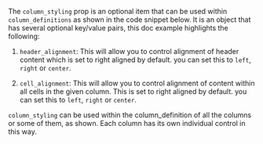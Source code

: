 The `column_styling` prop is an optional item that can be used within `column_definitions` as shown in the code snippet below.  It is an object that has several optional key/value pairs, this doc example highlights the following:

1) `header_alignment`: This will allow you to control alignment of header content which is set to right aligned by default. you can set this to `left`, `right` or `center`.

2) `cell_alignment`: This will allow you to control alignment of content within all cells in the given column. This is set to right aligned by default. you can set this to `left`, `right` or `center`.

`column_styling` can be used within the column_definition of all the columns or some of them, as shown. Each column has its own individual control in this way. 